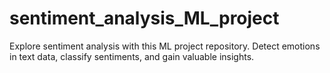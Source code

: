 # sentiment_analysis_ML_project
Explore sentiment analysis with this ML project repository. Detect emotions in text data, classify sentiments, and gain valuable insights.
